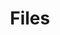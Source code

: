 ---
title: Files
description: Here you can find all the files I've published on my website. Addons, software, scripts, etc.
---